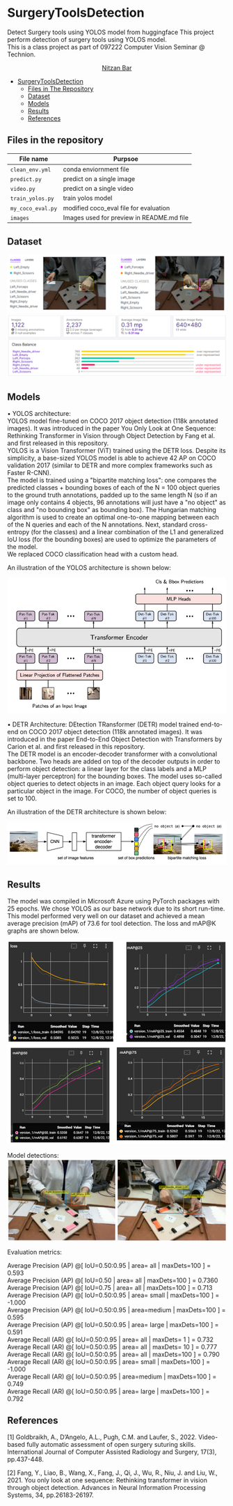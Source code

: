 # SurgeryToolsDetection
Detect Surgery tools using YOLOS model from huggingface
This project perform detection of surgery tools using YOLOS model.  
This is a class project as part of 097222 Computer Vision Seminar @ Technion.  

<p align="center">
    <a href="https://www.linkedin.com/in/nitzan-bar-9ab896146/">Nitzan Bar</a>
</p>


- [SurgeryToolsDetection](#surgery-tools-detection)
  * [Files in The Repository](#files-in-the-repository)
  * [Dataset](#dataset) 
  * [Models](#models)
  * [Results](#results)
  * [References](#references)



## Files in the repository
|File name         | Purpsoe |
|----------------------|------|
|`clean_env.yml`| conda enviornment file|
|`predict.py`| predict on a single image|
|`video.py`| predict on a single video|
|`train_yolos.py`| train yolos model|
|`my_coco_eval.py`| modified coco_eval file for evaluation|
|`images`| Images used for preview in README.md file|



## Dataset
![alt text](https://github.com/NitzanBar1/SurgeryToolsDetection/blob/main/images/vis.png)
![alt text](https://github.com/NitzanBar1/SurgeryToolsDetection/blob/main/images/insights.png)



## Models
•	YOLOS architecture:  
YOLOS model fine-tuned on COCO 2017 object detection (118k annotated images). It was introduced in the paper You Only Look at One Sequence: Rethinking Transformer in Vision through Object Detection by Fang et al. and first released in this repository.  
YOLOS is a Vision Transformer (ViT) trained using the DETR loss. Despite its simplicity, a base-sized YOLOS model is able to achieve 42 AP on COCO validation 2017 (similar to DETR and more complex frameworks such as Faster R-CNN).  
The model is trained using a "bipartite matching loss": one compares the predicted classes + bounding boxes of each of the N = 100 object queries to the ground truth annotations, padded up to the same length N (so if an image only contains 4 objects, 96 annotations will just have a "no object" as class and "no bounding box" as bounding box). The Hungarian matching algorithm is used to create an optimal one-to-one mapping between each of the N queries and each of the N annotations. Next, standard cross-entropy (for the classes) and a linear combination of the L1 and generalized IoU loss (for the bounding boxes) are used to optimize the parameters of the model.  
We replaced COCO classification head with a custom head.

An illustration of the YOLOS architecture is shown below:

![alt text](https://github.com/NitzanBar1/SurgeryToolsDetection/blob/main/images/yolos.png)


•	DETR Architecture:
DEtection TRansformer (DETR) model trained end-to-end on COCO 2017 object detection (118k annotated images). It was introduced in the paper End-to-End Object Detection with Transformers by Carion et al. and first released in this repository.  
The DETR model is an encoder-decoder transformer with a convolutional backbone. Two heads are added on top of the decoder outputs in order to perform object detection: a linear layer for the class labels and a MLP (multi-layer perceptron) for the bounding boxes. The model uses so-called object queries to detect objects in an image. Each object query looks for a particular object in the image. For COCO, the number of object queries is set to 100.

An illustration of the DETR architecture is shown below:

![alt text](https://github.com/NitzanBar1/SurgeryToolsDetection/blob/main/images/detr.png)




## Results
The model was compiled in Microsoft Azure using PyTorch packages with 25 epochs. 
We chose YOLOS as our base network due to its short run-time. This model performed very well on our dataset and achieved a mean average precision (mAP) of 73.6 for tool detection.
The loss and mAP@K graphs are shown below.

![alt text](https://github.com/NitzanBar1/SurgeryToolsDetection/blob/main/images/graphs1.png)
![alt text](https://github.com/NitzanBar1/SurgeryToolsDetection/blob/main/images/graphs2.png)

Model detections:
![alt text](https://github.com/NitzanBar1/SurgeryToolsDetection/blob/main/images/results.png)

Evaluation metrics:

Average Precision  (AP) @[ IoU=0.50:0.95 | area=   all | maxDets=100 ] = 0.593  
Average Precision  (AP) @[ IoU=0.50      | area=   all | maxDets=100 ] = 0.7360  
Average Precision  (AP) @[ IoU=0.75      | area=   all | maxDets=100 ] = 0.713  
Average Precision  (AP) @[ IoU=0.50:0.95 | area= small | maxDets=100 ] = -1.000  
Average Precision  (AP) @[ IoU=0.50:0.95 | area=medium | maxDets=100 ] = 0.595  
Average Precision  (AP) @[ IoU=0.50:0.95 | area= large | maxDets=100 ] = 0.591  
Average Recall     (AR) @[ IoU=0.50:0.95 | area=   all | maxDets=  1 ] = 0.732  
Average Recall     (AR) @[ IoU=0.50:0.95 | area=   all | maxDets= 10 ] = 0.777  
Average Recall     (AR) @[ IoU=0.50:0.95 | area=   all | maxDets=100 ] = 0.790  
Average Recall     (AR) @[ IoU=0.50:0.95 | area= small | maxDets=100 ] = -1.000  
Average Recall     (AR) @[ IoU=0.50:0.95 | area=medium | maxDets=100 ] = 0.749  
Average Recall     (AR) @[ IoU=0.50:0.95 | area= large | maxDets=100 ] = 0.792  



## References
[1] Goldbraikh, A., D’Angelo, A.L., Pugh, C.M. and Laufer, S., 2022. Video-based fully automatic assessment of open surgery suturing skills. International Journal of Computer Assisted Radiology and Surgery, 17(3), pp.437-448.

[2] Fang, Y., Liao, B., Wang, X., Fang, J., Qi, J., Wu, R., Niu, J. and Liu, W., 2021. You only look at one sequence: Rethinking transformer in vision through object detection. Advances in Neural Information Processing Systems, 34, pp.26183-26197.
